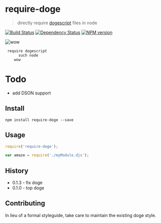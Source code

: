 # require-doge

>  directly require [dogescript](https://github.com/remixz/dogescript) files in node

[![Build Status](https://secure.travis-ci.org/Bartvds/require-doge.svg?branch=master)](http://travis-ci.org/Bartvds/require-doge) [![Dependency Status](https://gemnasium.com/Bartvds/require-doge.svg)](https://gemnasium.com/Bartvds/require-doge) [![NPM version](https://badge.fury.io/js/require-doge.svg)](http://badge.fury.io/js/require-doge)

![wow](https://raw.github.com/Bartvds/require-doge/master/media/doge-01.jpg)

     require dogescript
          such node
        wow 

# Todo

- add DSON support

## Install

````
npm install require-doge --save
````

## Usage

````js
require('require-doge');

var amaze = require('./myModule.djs');
````

## History

* 0.1.3 - fix doge
* 0.1.0 - top doge


## Contributing

In lieu of a formal styleguide, take care to maintain the existing doge style.
